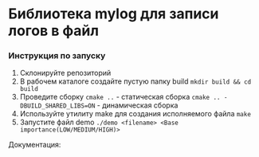 # Библиотека mylog для записи логов в файл

### Инструкция по запуску

1. Склонируйте репозиторий
2. В рабочем каталоге создайте пустую папку build
```mkdir build && cd build```
3. Проведите сборку
```cmake ..``` - статическая сборка
```cmake .. -DBUILD_SHARED_LIBS=ON``` - динамическая сборка
4. Используйте утилиту make для создания исполняемого файла
```make```
5. Запустите файл demo
```./demo <filename> <Base importance(LOW/MEDIUM/HIGH)>```


Документация:

